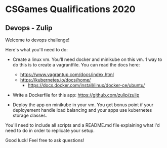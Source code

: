 # CSGames Qualifications 2020

## Devops - Zulip

Welcome to devops challenge! 

Here's what you'll need to do: 

- Create a linux vm. You'll need docker and minikube on this vm. 1 way to do this is
to create a vagrantfile. You can read the docs here: 
	- https://www.vagrantup.com/docs/index.html
  - https://kubernetes.io/docs/home/
	- https://docs.docker.com/install/linux/docker-ce/ubuntu/

- Write a Dockerfile for this app: https://github.com/zulip/zulip
- Deploy the app on minikube in your vm. You get bonus point if your deployement
handle load balancing and your apps use kubernetes storage classes.

You'll need to include all scripts and a README.md file explaining what I'd need to do
in order to replicate your setup. 

Good luck! Feel free to ask questions! 
